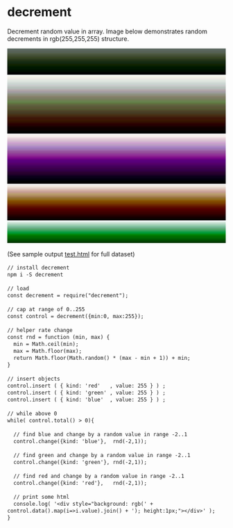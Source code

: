 # decrement
Decrement random value in array. Image below demonstrates random decrements in rgb(255,255,255) structure.

![Distribution Example](screenshot.png)

(See sample output [test.html](test.html) for full dataset)


    // install decrement
    npm i -S decrement

    // load
    const decrement = require("decrement");

    // cap at range of 0..255
    const control = decrement({min:0, max:255});

    // helper rate change
    const rnd = function (min, max) {
      min = Math.ceil(min);
      max = Math.floor(max);
      return Math.floor(Math.random() * (max - min + 1)) + min;
    }

    // insert objects
    control.insert ( { kind: 'red'   , value: 255 } ) ;
    control.insert ( { kind: 'green' , value: 255 } ) ;
    control.insert ( { kind: 'blue'  , value: 255 } ) ;

    // while above 0
    while( control.total() > 0){

      // find blue and change by a random value in range -2..1
      control.change({kind: 'blue'},  rnd(-2,1));

      // find green and change by a random value in range -2..1
      control.change({kind: 'green'}, rnd(-2,1));

      // find red and change by a random value in range -2..1
      control.change({kind: 'red'},   rnd(-2,1));

      // print some html
      console.log( '<div style="background: rgb(' + control.data().map(i=>i.value).join() + '); height:1px;"></div>' );
    }
